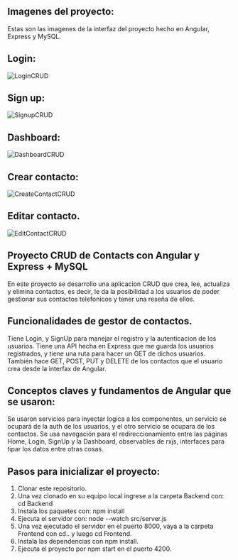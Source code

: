 ## Imagenes del proyecto:
Estas son las imagenes de la interfaz del proyecto hecho en Angular, Express y MySQL.

## Login: 
![LoginCRUD](https://github.com/user-attachments/assets/d492202a-de08-4132-a04a-0c77354b0687)

## Sign up:
![SignupCRUD](https://github.com/user-attachments/assets/2263b614-c9f9-4375-8377-e6fb78884e69)

## Dashboard:
![DashboardCRUD](https://github.com/user-attachments/assets/887d6100-2650-4c85-9d57-3347d9fa83f8)

## Crear contacto:
![CreateContactCRUD](https://github.com/user-attachments/assets/5f9bdf91-a9ee-4e6f-8824-5351bf942368)

## Editar contacto.
![EditContactCRUD](https://github.com/user-attachments/assets/f4ac7677-b6d6-43e4-9b66-3252c96237c1)
## Proyecto CRUD de Contacts con Angular y Express + MySQL

En este proyecto se desarrollo una aplicacion CRUD que crea, lee, actualiza y elimina contactos, es decir, le da la posibilidad a los usuarios de poder gestionar sus contactos telefonicos y tener una reseña de ellos.

## Funcionalidades de gestor de contactos.

Tiene Login, y SignUp para manejar el registro y la autenticacion de los usuarios.
Tiene una API hecha en Express que me guarda los usuarios registrados, y tiene una ruta para hacer un GET de dichos usuarios. También hace GET, POST, PUT y DELETE de los contactos que el usuario crea desde la interfax de Angular.

## Conceptos claves y fundamentos de Angular que se usaron:

Se usaron servicios para inyectar logica a los componentes, un servicio se ocupará de la auth de los usuarios, y el otro servicio se ocupara de los contactos.
Se usa navegación para el redireccionamiento entre las páginas Home, Login, SignUp y la Dashboard, observables de rxjs, interfaces para tipar los datos entre otras cosas.

## Pasos para inicializar el proyecto:

1. Clonar este repositorio.
2. Una vez clonado en su equipo local ingrese a la carpeta Backend con: cd Backend
3. Instala los paquetes con: npm install
4. Ejecuta el servidor con: node --watch src/server.js
5. Una vez ejecutado el servidor en el puerto 8000, vaya a la carpeta Frontend con cd.. y luego cd Frontend.
6. Instala las dependencias con npm install.
7. Ejecuta el proyecto por npm start en el puerto 4200.
